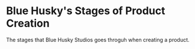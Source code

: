 Blue Husky's Stages of Product Creation
=======================================

The stages that Blue Husky Studios goes throguh when creating a product.
